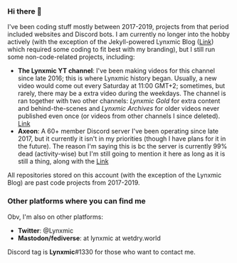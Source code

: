 ### Hi there 👋

I've been coding stuff mostly between 2017-2019, projects from that period included websites and Discord bots. I am currently no longer into the hobby actively (with the exception of the Jekyll-powered Lynxmic Blog ([Link](https://lynxmic.github.io)) which required some coding to fit best with my branding), but I still run some non-code-related projects, including:

* **The Lynxmic YT channel**: I've been making videos for this channel since late 2016; this is where Lynxmic history began. Usually, a new video would come out every Saturday at 11:00 GMT+2; sometimes, but rarely, there may be a extra video during the weekdays. The channel is ran together with two other channels: *Lynxmic Gold* for extra content and behind-the-scenes and *Lynxmic Archives* for older videos never published even once (or videos from other channels I since deleted). [Link](https://youtube.com/@lynxmic)
* **Axeon**: A 60+ member Discord server I've been operating since late 2017, but it currently it isn't in my priorities (though I have plans for it in the future). The reason I'm saying this is bc the server is currently 99% dead (activity-wise) but I'm still going to mention it here as long as it is still a thing, along with the [Link](https://discord.io/lynxmic)

All repositories stored on this account (with the exception of the Lynxmic Blog) are past code projects from 2017-2019.

### Other platforms where you can find me

Obv, I'm also on other platforms:

* **Twitter**: @Lynxmic
* **Mastodon/fediverse**: at lynxmic at wetdry.world

Discord tag is **Lynxmic**#1330 for those who want to contact me.
